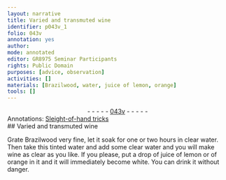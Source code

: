 ```yaml
---
layout: narrative
title: Varied and transmuted wine
identifier: p043v_1
folio: 043v
annotation: yes
author:
mode: annotated
editor: GR8975 Seminar Participants
rights: Public Domain
purposes: [advice, observation]
activities: []
materials: [Brazilwood, water, juice of lemon, orange]
tools: []
---
```


 <div class="folio" align="center">- - - - - <a href="http://gallica.bnf.fr/ark:/12148/btv1b10500001g/f92.image" target="_blank">043v</a> - - - - - </div>   <div class="annotation" align="left">Annotations:
<a href="https://docs.google.com/document/d/1g8zJFcK35VdDmYfw8bHrBRHvNiz35pRjAkri-hkfFTo/edit" target="_blank">Sleight-of-hand tricks</a>
 </div> 
## Varied and transmuted wine

 
Grate <span class="material">Brazilwood</span> very fine, let it soak for one or two hours in clear <span class="material">water</span>. Then take this tinted water and add some clear water and you will make wine as clear as you like. If you please, put a drop of <span class="material">juice of lemon</span> or of <span class="material">orange</span> in it and it will immediately become white. You can drink it without danger.
 